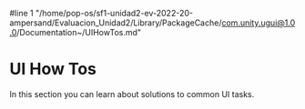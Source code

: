 #line 1 "/home/pop-os/sf1-unidad2-ev-2022-20-ampersand/Evaluacion_Unidad2/Library/PackageCache/com.unity.ugui@1.0.0/Documentation~/UIHowTos.md"
# UI How Tos

In this section you can learn about solutions to common UI tasks.
